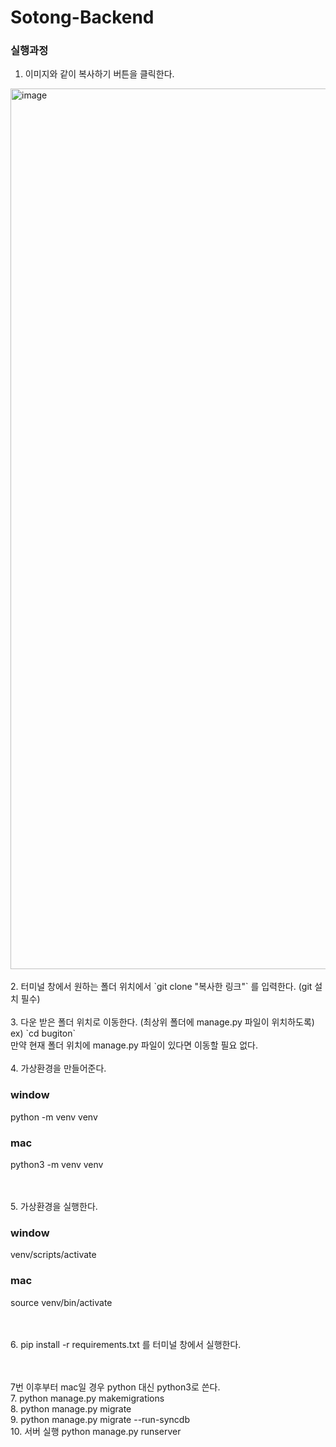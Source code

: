 # Sotong-Backend
### 실행과정
1. 이미지와 같이 복사하기 버튼을 클릭한다.
<img width="1409" alt="image" src="https://github.com/2023-Bugiton/backend/assets/70803824/87e42815-7f86-4aff-9fb0-405622c9abe6">
<br><br>
2. 터미널 창에서 원하는 폴더 위치에서 `git clone "복사한 링크"` 를 입력한다. (git 설치 필수)
<br><br>
3. 다운 받은 폴더 위치로 이동한다. (최상위 폴더에 manage.py 파일이 위치하도록) ex) `cd bugiton`
<br>   만약 현재 폴더 위치에 manage.py 파일이 있다면 이동할 필요 없다.
<br><br>
4. 가상환경을 만들어준다.
<h3>window</h3>
python -m venv venv

<h3>mac</h3>
python3 -m venv venv

<br><br>
5. 가상환경을 실행한다.
<h3>window</h3>
venv/scripts/activate

<h3>mac</h3>
source venv/bin/activate

<br><br>
6. pip install -r requirements.txt 를 터미널 창에서 실행한다.

<br><br>
7번 이후부터 mac일 경우 python 대신 python3로 쓴다.<br>
7. python manage.py makemigrations<br>
8. python manage.py migrate<br>
9. python manage.py migrate --run-syncdb<br>
10. 서버 실행 python manage.py runserver<br>
